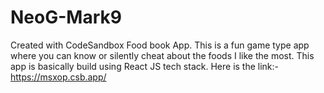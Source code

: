 # NeoG-Mark9
Created with CodeSandbox
Food book App.
This is a fun game type app where you can know or silently cheat about the foods I like the most. This app is basically build using React JS tech stack.
Here is the link:-https://msxop.csb.app/
